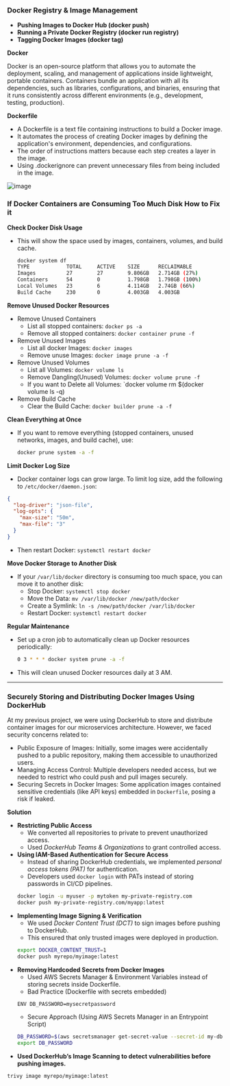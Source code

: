 ### Docker Registry & Image Management ###
- **Pushing Images to Docker Hub (docker push)**
- **Running a Private Docker Registry (docker run registry)**
- **Tagging Docker Images (docker tag)**


**Docker**

Docker is an open-source platform that allows you to automate the deployment, scaling, and management of applications inside lightweight, portable containers. Containers bundle an application with all its dependencies, such as libraries, configurations, and binaries, ensuring that it runs consistently across different environments (e.g., development, testing, production).

**Dockerfile**
- A Dockerfile is a text file containing instructions to build a Docker image.
- It automates the process of creating Docker images by defining the application's environment, dependencies, and configurations.
- The order of instructions matters because each step creates a layer in the image.
- Using .dockerignore can prevent unnecessary files from being included in the image.

![image](https://github.com/user-attachments/assets/4013ea61-b384-4b94-b2de-a049e98e034d)

### If Docker Containers are Consuming Too Much Disk How to Fix it ###
**Check Docker Disk Usage**
- This will show the space used by images, containers, volumes, and build cache.
  ```bash
  docker system df
  TYPE            TOTAL     ACTIVE    SIZE      RECLAIMABLE
  Images          27        27        9.806GB   2.714GB (27%)
  Containers      54        0         1.798GB   1.798GB (100%)
  Local Volumes   23        6         4.114GB   2.74GB (66%)
  Build Cache     230       0         4.003GB   4.003GB
  ```

**Remove Unused Docker Resources**
- Remove Unused Containers
  - List all stopped containers: `docker ps -a`
  - Remove all stopped containers: `docker container prune -f`
- Remove Unused Images
  - List all docker Images: `docker images`
  - Remove unuse Images: `docker image prune -a -f`
- Remove Unused Volumes
  - List all Volumes: `docker volume ls`
  - Remove Dangling(Unused) Volumes: `docker volume prune -f`
  - If you want to Delete all Volumes: `docker volume rm $(docker volume ls -q)
- Remove Build Cache
  - Clear the Build Cache: `docker builder prune -a -f`
 
**Clean Everything at Once**
- If you want to remove everything (stopped containers, unused networks, images, and build cache), use:
  ```bash
  docker prune system -a -f
  ```

**Limit Docker Log Size**
- Docker container logs can grow large. To limit log size, add the following to `/etc/docker/daemon.json`:
```json
{
  "log-driver": "json-file",
  "log-opts": {
    "max-size": "50m",
    "max-file": "3"
  }
}
```
- Then restart Docker: `systemctl restart docker`

**Move Docker Storage to Another Disk**
- If your `/var/lib/docker` directory is consuming too much space, you can move it to another disk:
  - Stop Docker: `systemctl stop docker`
  - Move the Data: `mv /var/lib/docker /new/path/docker`
  - Create a Symlink: `ln -s /new/path/docker /var/lib/docker`
  - Restart Docker: `systemctl restart docker`
 
**Regular Maintenance**
- Set up a cron job to automatically clean up Docker resources periodically:
  ```bash
  0 3 * * * docker system prune -a -f
  ```
- This will clean unused Docker resources daily at 3 AM.

---

### Securely Storing and Distributing Docker Images Using DockerHub ###

At my previous project, we were using DockerHub to store and distribute container images for our microservices architecture. However, we faced security concerns related to:
- Public Exposure of Images: Initially, some images were accidentally pushed to a public repository, making them accessible to unauthorized users.
- Managing Access Control: Multiple developers needed access, but we needed to restrict who could push and pull images securely.
- Securing Secrets in Docker Images: Some application images contained sensitive credentials (like API keys) embedded in `Dockerfile`, posing a risk if leaked.

**Solution**
- **Restricting Public Access**
  - We converted all repositories to private to prevent unauthorized access.
  - Used *DockerHub Teams & Organizations* to grant controlled access.
- **Using IAM-Based Authentication for Secure Access**
  - Instead of sharing DockerHub credentials, we implemented *personal access tokens (PAT)* for authentication.
  - Developers used `docker login` with PATs instead of storing passwords in CI/CD pipelines.
  ```bash
  docker login -u myuser -p mytoken my-private-registry.com
  docker push my-private-registry.com/myapp:latest
  ```
- **Implementing Image Signing & Verification**
  - We used *Docker Content Trust (DCT)* to sign images before pushing to DockerHub.
  - This ensured that only trusted images were deployed in production.
  ```bash
  export DOCKER_CONTENT_TRUST=1
  docker push myrepo/myimage:latest
  ```
- **Removing Hardcoded Secrets from Docker Images**
  - Used AWS Secrets Manager & Environment Variables instead of storing secrets inside Dockerfile.
  - Bad Practice (Dockerfile with secrets embedded)
  ```bash
  ENV DB_PASSWORD=mysecretpassword
  ```
  - Secure Approach (Using AWS Secrets Manager in an Entrypoint Script)
  ```bash
  DB_PASSWORD=$(aws secretsmanager get-secret-value --secret-id my-db-secret --query SecretString --output text)
  export DB_PASSWORD
  ```
- **Used DockerHub’s Image Scanning to detect vulnerabilities before pushing images.**
```bash
trivy image myrepo/myimage:latest
```



